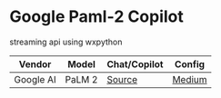 # Google Paml-2 Copilot
streaming api using wxpython



| Vendor   | Model   | Chat/Copilot | Config |
|------------|------------|------------|------------|
| Google AI| PaLM 2| [Source](https://github.com/myaichat/wxchat/blob/google_palm_copilot/google_palm_copilot.py)| [Medium](https://medium.com/p/ec1b62354bfa)|


